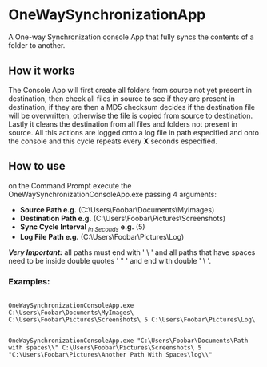 # OneWaySynchronizationApp
A One-way Synchronization console App that fully syncs the contents of a folder to another.

## How it works

The Console App will first create all folders from source not yet present in destination,
then check all files in source to see if they are present in destination, if they are then a MD5 checksum decides if the destination file will be overwritten,
otherwise the file is copied from source to destination. Lastly it cleans the destination from all files and folders not present in source.
All this actions are logged onto a log file in path especified and onto the console and this cycle repeats every **X** seconds especified.

## How to use
on the Command Prompt execute the OneWaySynchronizationConsoleApp.exe passing 4 arguments:

+ **Source Path e.g.** (C:\Users\Foobar\Documents\MyImages\)
+ **Destination Path e.g.** (C:\Users\Foobar\Pictures\Screenshots\)
+ **Sync Cycle Interval**<sub> _In Seconds_</sub> **e.g.** (5)
+ **Log File Path e.g.** (C:\Users\Foobar\Pictures\Log\)

**_Very Important:_** all paths must end with ' \ ' and all paths that have spaces need to be inside double quotes ' " ' and end with double ' \ '.

### Examples:
```

OneWaySynchronizationConsoleApp.exe C:\Users\Foobar\Documents\MyImages\ C:\Users\Foobar\Pictures\Screenshots\ 5 C:\Users\Foobar\Pictures\Log\

```

```

OneWaySynchronizationConsoleApp.exe "C:\Users\Foobar\Documents\Path with spaces\\" C:\Users\Foobar\Pictures\Screenshots\ 5 "C:\Users\Foobar\Pictures\Another Path With Spaces\log\\"

```
